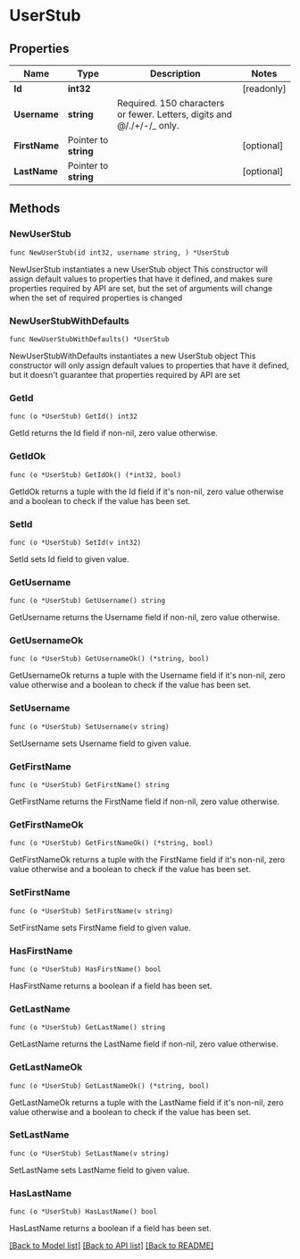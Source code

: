 # UserStub

## Properties

Name | Type | Description | Notes
------------ | ------------- | ------------- | -------------
**Id** | **int32** |  | [readonly] 
**Username** | **string** | Required. 150 characters or fewer. Letters, digits and @/./+/-/_ only. | 
**FirstName** | Pointer to **string** |  | [optional] 
**LastName** | Pointer to **string** |  | [optional] 

## Methods

### NewUserStub

`func NewUserStub(id int32, username string, ) *UserStub`

NewUserStub instantiates a new UserStub object
This constructor will assign default values to properties that have it defined,
and makes sure properties required by API are set, but the set of arguments
will change when the set of required properties is changed

### NewUserStubWithDefaults

`func NewUserStubWithDefaults() *UserStub`

NewUserStubWithDefaults instantiates a new UserStub object
This constructor will only assign default values to properties that have it defined,
but it doesn't guarantee that properties required by API are set

### GetId

`func (o *UserStub) GetId() int32`

GetId returns the Id field if non-nil, zero value otherwise.

### GetIdOk

`func (o *UserStub) GetIdOk() (*int32, bool)`

GetIdOk returns a tuple with the Id field if it's non-nil, zero value otherwise
and a boolean to check if the value has been set.

### SetId

`func (o *UserStub) SetId(v int32)`

SetId sets Id field to given value.


### GetUsername

`func (o *UserStub) GetUsername() string`

GetUsername returns the Username field if non-nil, zero value otherwise.

### GetUsernameOk

`func (o *UserStub) GetUsernameOk() (*string, bool)`

GetUsernameOk returns a tuple with the Username field if it's non-nil, zero value otherwise
and a boolean to check if the value has been set.

### SetUsername

`func (o *UserStub) SetUsername(v string)`

SetUsername sets Username field to given value.


### GetFirstName

`func (o *UserStub) GetFirstName() string`

GetFirstName returns the FirstName field if non-nil, zero value otherwise.

### GetFirstNameOk

`func (o *UserStub) GetFirstNameOk() (*string, bool)`

GetFirstNameOk returns a tuple with the FirstName field if it's non-nil, zero value otherwise
and a boolean to check if the value has been set.

### SetFirstName

`func (o *UserStub) SetFirstName(v string)`

SetFirstName sets FirstName field to given value.

### HasFirstName

`func (o *UserStub) HasFirstName() bool`

HasFirstName returns a boolean if a field has been set.

### GetLastName

`func (o *UserStub) GetLastName() string`

GetLastName returns the LastName field if non-nil, zero value otherwise.

### GetLastNameOk

`func (o *UserStub) GetLastNameOk() (*string, bool)`

GetLastNameOk returns a tuple with the LastName field if it's non-nil, zero value otherwise
and a boolean to check if the value has been set.

### SetLastName

`func (o *UserStub) SetLastName(v string)`

SetLastName sets LastName field to given value.

### HasLastName

`func (o *UserStub) HasLastName() bool`

HasLastName returns a boolean if a field has been set.


[[Back to Model list]](../README.md#documentation-for-models) [[Back to API list]](../README.md#documentation-for-api-endpoints) [[Back to README]](../README.md)


